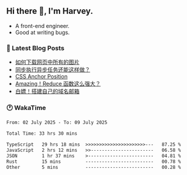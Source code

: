 ## Hi there 👋, I'm Harvey.

- A front-end engineer.
- Good at writing bugs.

### 📖 Latest Blog Posts
<!-- BLOG-POST-LIST:START -->
- [如何下载网页中所有的图片](https://blog.izou.top/posts/download-page-img/)
- [同步执行异步任务还能这样做？](https://blog.izou.top/posts/sync-executed/)
- [CSS Anchor Position](https://blog.izou.top/posts/css-anchor/)
- [Amazing！Reduce 函数这么强大？](https://blog.izou.top/posts/reduce-usage/)
- [白嫖！搭建自己的域名邮箱](https://blog.izou.top/posts/domain-mail/)
<!-- BLOG-POST-LIST:END -->

### 🕐 WakaTime
<!--START_SECTION:waka-->

```txt
From: 02 July 2025 - To: 09 July 2025

Total Time: 33 hrs 30 mins

TypeScript   29 hrs 18 mins  >>>>>>>>>>>>>>>>>>>>>>---   87.25 %
JavaScript   2 hrs 12 mins   >>-----------------------   06.58 %
JSON         1 hr 37 mins    >------------------------   04.81 %
Rust         15 mins         -------------------------   00.78 %
Other        5 mins          -------------------------   00.28 %
```

<!--END_SECTION:waka-->
